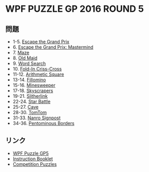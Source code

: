 # WPF PUZZLE GP 2016 ROUND 5

## 問題
- 1-5. [Escape the Grand Prix](../puzzle/escapethegrandprix.md)
- 6\. [Escape the Grand Prix: Mastermind](../puzzle/escapethegrandprix_mastermind.md)
- 7\. [Maze](../puzzle/maze.md)
- 8\. [Old Maid](../puzzle/oldmaid.md)
- 9\. [Word Search](../puzzle/wordsearch.md)
- 10\. [Fold-In Criss-Cross](../puzzle/foldin_crisscross.md)
- 11-12. [Arithmetic Square](../puzzle/arithmeticsquare.md)
- 13-14. [Fillomino](../puzzle/fillomino.md)
- 15-16. [Minesweeper](../puzzle/minesweeper.md)
- 17-18. [Skyscrapers](../puzzle/skyscrapers.md)
- 19-21. [Slitherlink](../puzzle/slitherlink.md)
- 22-24. [Star Battle](../puzzle/starbattle.md)
- 25-27. [Cave](../puzzle/cave.md)
- 28-30. [TomTom](../puzzle/tomtom.md)
- 31-33. [Nanro Signpost](../puzzle/nanro_signpost.md)
- 34-36. [Pentominous Borders](../puzzle/pentominous_borders.md)

## リンク
- [WPF Puzzle GP5](https://gp.worldpuzzle.org/content/wpf-puzzle-gp5-1)
- [Instruction Booklet](https://gp.worldpuzzle.org/content/instruction-booklet-42)
- [Competition Puzzles](https://gp.worldpuzzle.org/content/competition-puzzles-8)
